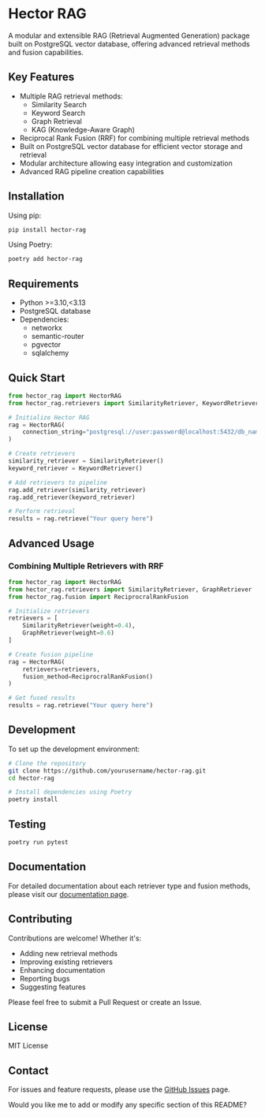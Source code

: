 # Hector RAG

A modular and extensible RAG (Retrieval Augmented Generation) package built on PostgreSQL vector database, offering advanced retrieval methods and fusion capabilities.

## Key Features

- Multiple RAG retrieval methods:
  - Similarity Search
  - Keyword Search
  - Graph Retrieval
  - KAG (Knowledge-Aware Graph)
- Reciprocal Rank Fusion (RRF) for combining multiple retrieval methods
- Built on PostgreSQL vector database for efficient vector storage and retrieval
- Modular architecture allowing easy integration and customization
- Advanced RAG pipeline creation capabilities

## Installation

Using pip:
```bash
pip install hector-rag
```

Using Poetry:
```bash
poetry add hector-rag
```

## Requirements

- Python >=3.10,<3.13
- PostgreSQL database
- Dependencies:
  - networkx
  - semantic-router
  - pgvector
  - sqlalchemy

## Quick Start

```python
from hector_rag import HectorRAG
from hector_rag.retrievers import SimilarityRetriever, KeywordRetriever

# Initialize Hector RAG
rag = HectorRAG(
    connection_string="postgresql://user:password@localhost:5432/db_name"
)

# Create retrievers
similarity_retriever = SimilarityRetriever()
keyword_retriever = KeywordRetriever()

# Add retrievers to pipeline
rag.add_retriever(similarity_retriever)
rag.add_retriever(keyword_retriever)

# Perform retrieval
results = rag.retrieve("Your query here")
```

## Advanced Usage

### Combining Multiple Retrievers with RRF

```python
from hector_rag import HectorRAG
from hector_rag.retrievers import SimilarityRetriever, GraphRetriever
from hector_rag.fusion import ReciprocralRankFusion

# Initialize retrievers
retrievers = [
    SimilarityRetriever(weight=0.4),
    GraphRetriever(weight=0.6)
]

# Create fusion pipeline
rag = HectorRAG(
    retrievers=retrievers,
    fusion_method=ReciprocralRankFusion()
)

# Get fused results
results = rag.retrieve("Your query here")
```

## Development

To set up the development environment:

```bash
# Clone the repository
git clone https://github.com/yourusername/hector-rag.git
cd hector-rag

# Install dependencies using Poetry
poetry install
```

## Testing

```bash
poetry run pytest
```

## Documentation

For detailed documentation about each retriever type and fusion methods, please visit our [documentation page](link-to-docs).

## Contributing

Contributions are welcome! Whether it's:
- Adding new retrieval methods
- Improving existing retrievers
- Enhancing documentation
- Reporting bugs
- Suggesting features

Please feel free to submit a Pull Request or create an Issue.

## License

MIT License

## Contact

For issues and feature requests, please use the [GitHub Issues](link-to-issues) page.

Would you like me to add or modify any specific section of this README?